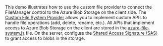 This demo illustrates how to use the custom file provider to connect the FileManager control to the Azure Blob Storage on the client side. The [Custom File System Provider](/Documentation/ApiReference/UI_Widgets/dxFileManager/File_System_Providers/Custom) allows you to implement custom APIs to handle file operations (add, delete, rename, etc.). All APIs that implement access to Azure Blob Storage on the client are stored in the <a href="../../../../../JSDemos/Demos/FileManager/AzureClientBinding/Angular/app/azure-file-system.js" target="_blank">azure-file-system.js</a> file. On the server, configure the [Shared Access Signature (SAS)](https://docs.microsoft.com/en-us/azure/storage/common/storage-sas-overview) to grant access to blobs in the storage.